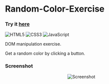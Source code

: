 # Random-Color-Exercise

### Try it [here](https://guillaumeauger85.github.io/Random-Color-Exercise/)

![HTML5](https://img.shields.io/badge/html5-%23E34F26.svg?style=for-the-badge&logo=html5&logoColor=white) ![CSS3](https://img.shields.io/badge/css3-%231572B6.svg?style=for-the-badge&logo=css3&logoColor=white) ![JavaScript](https://img.shields.io/badge/javascript-%23323330.svg?style=for-the-badge&logo=javascript&logoColor=%23F7DF1E)

DOM manipulation exercise.

Get a random color by clicking a button.

### Screenshot

<p align="center">
  <img src="https://user-images.githubusercontent.com/49698792/181608574-5a0f19a3-3403-4cc9-b286-a16379f0ece8.PNG" alt="Screenshot">
</p>




